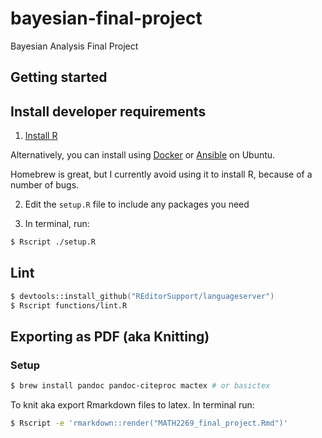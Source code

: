 # bayesian-final-project
Bayesian Analysis Final Project

## Getting started

## Install developer requirements

1. [Install R](https://cran.r-project.org/mirrors.html)

Alternatively, you can install using [Docker](https://hub.docker.com/_/r-base) or [Ansible](https://github.com/Oefenweb/ansible-r) on Ubuntu.
<!-- TODO: add Ansible playbooks and Docker installs for different systems -->

Homebrew is great, but I currently avoid using it to install R, because of a number of bugs.

2. Edit the `setup.R` file to include any packages you need

3. In terminal, run:

```zsh
$ Rscript ./setup.R
```

## Lint

```zsh
$ devtools::install_github("REditorSupport/languageserver")
$ Rscript functions/lint.R
```

## Exporting as PDF (aka Knitting)

### Setup

```zsh
$ brew install pandoc pandoc-citeproc mactex # or basictex
```

To knit aka export Rmarkdown files to latex. In terminal run:

```zsh
$ Rscript -e 'rmarkdown::render("MATH2269_final_project.Rmd")'
```
